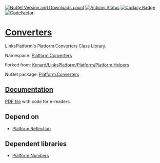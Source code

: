 [![NuGet Version and Downloads count](https://buildstats.info/nuget/Platform.Converters)](https://www.nuget.org/packages/Platform.Converters)
[![Actions Status](https://github.com/linksplatform/Converters/workflows/CD/badge.svg)](https://github.com/linksplatform/Converters/actions?workflow=CD)
[![Codacy Badge](https://api.codacy.com/project/badge/Grade/d9ed13ebe0884892a325f787aca376f3)](https://app.codacy.com/app/drakonard/Converters?utm_source=github.com&utm_medium=referral&utm_content=linksplatform/Converters&utm_campaign=Badge_Grade_Dashboard)
[![CodeFactor](https://www.codefactor.io/repository/github/linksplatform/converters/badge)](https://www.codefactor.io/repository/github/linksplatform/converters)

# [Converters](https://github.com/linksplatform/Converters)

LinksPlatform's Platform.Converters Class Library.

Namespace: [Platform.Converters](https://linksplatform.github.io/Converters/api/Platform.Converters.html)

Forked from: [Konard/LinksPlatform/Platform/Platform.Helpers](https://github.com/Konard/LinksPlatform/tree/1a9a968bea64460cfbf0f075b0336bc2179e295c/Platform/Platform.Helpers)

NuGet package: [Platform.Converters](https://www.nuget.org/packages/Platform.Converters)

## [Documentation](https://linksplatform.github.io/Converters)
[PDF file](https://linksplatform.github.io/Converters/Platform.Converters.pdf) with code for e-readers.

## Depend on
*   [Platform.Reflection](https://github.com/linksplatform/Reflection)

## Dependent libraries
*   [Platform.Numbers](https://github.com/linksplatform/Numbers)
